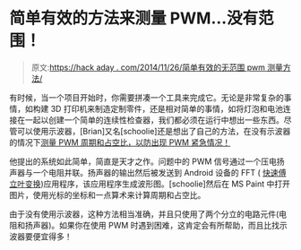 # 简单有效的方法来测量 PWM…没有范围！

> 原文:[https://hack aday . com/2014/11/26/简单有效的无范围 pwm 测量方法/](https://hackaday.com/2014/11/26/easy-and-effective-way-to-measure-pwm-without-a-scope/)

有时候，当一个项目开始时，你需要拼凑一个工具来完成它。无论是非常复杂的事情，如构建 3D 打印机来制造定制零件，还是相对简单的事情，如将灯泡和电池连接在一起以创建一个简单的连续性检查器，我们都必须在运行中想出一些东西。尽管可以使用示波器，[Brian]又名[schoolie]还是想出了自己的方法，在没有示波器的情况下[测量 PWM 周期和占空比，以防出现 PWM 紧急情况！](http://sonsofinvention.wordpress.com/2013/02/19/analyzing-pwm-period-and-duty-cycle-without-an-oscilloscope/)

他提出的系统如此简单，简直是天才之作。问题中的 PWM 信号通过一个压电扬声器与一个电阻并联。扬声器的输出然后被发送到 Android 设备的 FFT ( [快速傅立叶变换](http://en.wikipedia.org/wiki/Fast_Fourier_transform))应用程序，该应用程序生成波形图。[schoolie]然后在 MS Paint 中打开图片，使用光标的坐标和一点算术来计算周期和占空比。

由于没有使用示波器，这种方法相当准确，并且只使用了两个分立的电路元件(电阻和扬声器)。如果你在使用 PWM 时遇到困难，这肯定会有所帮助，而且比找示波器要便宜得多！
